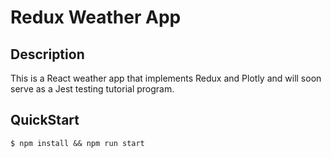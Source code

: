 # Redux Weather App

## Description
This is a React weather app that implements Redux and Plotly and will soon 
serve as a Jest testing tutorial program.

## QuickStart
```
$ npm install && npm run start
```
